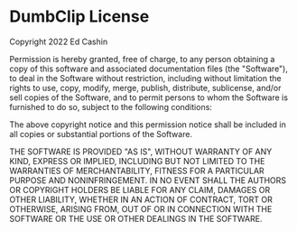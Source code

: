 # DumbClip License

Copyright 2022 Ed Cashin

Permission is hereby granted, free of charge,
to any person obtaining a copy of this software
and associated documentation files (the "Software"),
to deal in the Software without restriction,
including without limitation the rights
to use, copy, modify, merge, publish, distribute,
sublicense, and/or sell copies of the Software,
and to permit persons
to whom the Software is furnished to do so,
subject to the following conditions:

The above copyright notice and this permission notice shall be included
in all copies or substantial portions of the Software.

THE SOFTWARE IS PROVIDED "AS IS",
WITHOUT WARRANTY OF ANY KIND, EXPRESS OR IMPLIED,
INCLUDING BUT NOT LIMITED TO THE WARRANTIES
OF MERCHANTABILITY, FITNESS
FOR A PARTICULAR PURPOSE AND NONINFRINGEMENT.
IN NO EVENT SHALL THE AUTHORS OR COPYRIGHT HOLDERS BE LIABLE
FOR ANY CLAIM, DAMAGES OR OTHER LIABILITY,
WHETHER IN AN ACTION OF CONTRACT,
TORT OR OTHERWISE, ARISING FROM,
OUT OF OR IN CONNECTION WITH THE SOFTWARE
OR THE USE OR OTHER DEALINGS IN THE SOFTWARE.
